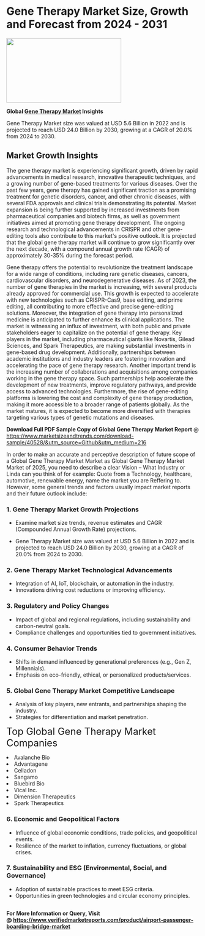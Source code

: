 <H1>Gene Therapy Market Size, Growth and Forecast from 2024 - 2031</H1><img class="aligncenter size-medium wp-image-584254" src="https://thirdeyenews.in/wp-content/uploads/2024/09/Global-Market-Research-300x168.jpeg" alt="" width="300" height="168" /><p><strong>Global&nbsp;<a href="https://www.marketsizeandtrends.com/download-sample/40528/&amp;utm_source=Github&utm_medium=216">Gene Therapy Market</a> Insights</strong></p><p>Gene Therapy Market size was valued at USD 5.6 Billion in 2022 and is projected to reach USD 24.0 Billion by 2030, growing at a CAGR of 20.0% from 2024 to 2030.</p><p><h2>Market Growth Insights</h2> <p>The gene therapy market is experiencing significant growth, driven by rapid advancements in medical research, innovative therapeutic techniques, and a growing number of gene-based treatments for various diseases. Over the past few years, gene therapy has gained significant traction as a promising treatment for genetic disorders, cancer, and other chronic diseases, with several FDA approvals and clinical trials demonstrating its potential. Market expansion is being further supported by increased investments from pharmaceutical companies and biotech firms, as well as government initiatives aimed at promoting gene therapy development. The ongoing research and technological advancements in CRISPR and other gene-editing tools also contribute to this market's positive outlook. It is projected that the global gene therapy market will continue to grow significantly over the next decade, with a compound annual growth rate (CAGR) of approximately 30-35% during the forecast period. </p> <p>Gene therapy offers the potential to revolutionize the treatment landscape for a wide range of conditions, including rare genetic diseases, cancers, cardiovascular disorders, and neurodegenerative diseases. As of 2023, the number of gene therapies in the market is increasing, with several products already approved for commercial use. This growth is expected to accelerate with new technologies such as CRISPR-Cas9, base editing, and prime editing, all contributing to more effective and precise gene-editing solutions. Moreover, the integration of gene therapy into personalized medicine is anticipated to further enhance its clinical applications. The market is witnessing an influx of investment, with both public and private stakeholders eager to capitalize on the potential of gene therapy. Key players in the market, including pharmaceutical giants like Novartis, Gilead Sciences, and Spark Therapeutics, are making substantial investments in gene-based drug development. Additionally, partnerships between academic institutions and industry leaders are fostering innovation and accelerating the pace of gene therapy research. Another important trend is the increasing number of collaborations and acquisitions among companies working in the gene therapy space. Such partnerships help accelerate the development of new treatments, improve regulatory pathways, and provide access to advanced technologies. Furthermore, the rise of gene-editing platforms is lowering the cost and complexity of gene therapy production, making it more accessible to a broader range of patients globally. As the market matures, it is expected to become more diversified with therapies targeting various types of genetic mutations and diseases. </p><p><span class=""><strong>Download Full PDF Sample Copy of Global Gene Therapy Market Report</strong> @ <a href="https://www.marketsizeandtrends.com/download-sample/40528/&amp;utm_source=Github&utm_medium=216" target="_blank">https://www.marketsizeandtrends.com/download-sample/40528/&amp;utm_source=Github&utm_medium=216</a></span></p><p>In order to make an accurate and perceptive description of future scope of a Global&nbsp;Gene Therapy Market Market as Global&nbsp;Gene Therapy Market Market of 2025, you need to describe a clear Vision &ndash; What Industry or Linda can you think of for example: Quote from a Technology, healthcare, automotive, renewable energy, name the market you are Reffering to. However, some general trends and factors usually impact market reports and their future outlook include:</p><h3>1.&nbsp;<strong>Gene Therapy Market Growth Projections</strong></h3><ul><li>Examine market size trends, revenue estimates and CAGR (Compounded Annual Growth Rate) projections.</li><li><p>Gene Therapy Market size was valued at USD 5.6 Billion in 2022 and is projected to reach USD 24.0 Billion by 2030, growing at a CAGR of 20.0% from 2024 to 2030.</p></li></ul><h3>2.&nbsp;<strong>Gene Therapy Market Technological Advancements</strong></h3><ul><li>Integration of AI, IoT, blockchain, or automation in the industry.</li><li>Innovations driving cost reductions or improving efficiency.</li></ul><h3>3.&nbsp;<strong>Regulatory and Policy Changes</strong></h3><ul><li>Impact of global and regional regulations, including sustainability and carbon-neutral goals.</li><li>Compliance challenges and opportunities tied to government initiatives.</li></ul><h3>4.&nbsp;<strong>Consumer Behavior Trends</strong></h3><ul><li>Shifts in demand influenced by generational preferences (e.g., Gen Z, Millennials).</li><li>Emphasis on eco-friendly, ethical, or personalized products/services.</li></ul><h3>5.&nbsp;<strong>Global Gene Therapy Market Competitive Landscape</strong></h3><ul><li>Analysis of key players, new entrants, and partnerships shaping the industry.</li><li>Strategies for differentiation and market penetration.</li></ul><p data-pm-slice="1 1 []"><span style="color: inherit; font-family: inherit; font-size: 25px;">Top Global Gene Therapy Market Companies</span></p><div class="" data-test-id=""><p><li>Avalanche Bio</li><li> Advantagene</li><li> Celladon</li><li> Sangamo</li><li> Bluebird Bio</li><li> Vical Inc.</li><li> Dimension Therapeutics</li><li> Spark Therapeutics</li></p></div><h3>6.&nbsp;<strong>Economic and Geopolitical Factors</strong></h3><ul><li>Influence of global economic conditions, trade policies, and geopolitical events.</li><li>Resilience of the market to inflation, currency fluctuations, or global crises.</li></ul><h3>7.&nbsp;<strong>Sustainability and ESG (Environmental, Social, and Governance)</strong></h3><ul><li>Adoption of sustainable practices to meet ESG criteria.</li><li>Opportunities in green technologies and circular economy principles.</li></ul><h2><strong style="font-size: 14px;">For More Information or Query, Visit @&nbsp;</strong><a style="background-color: #ffffff; font-size: 14px;" href="https://www.marketsizeandtrends.com/report/gene-therapy-market/" target="_blank">https://www.verifiedmarketreports.com/product/airport-passenger-boarding-bridge-market</a></h2>
